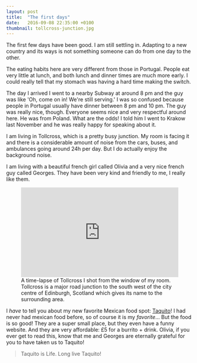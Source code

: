 ```yaml
---
layout: post
title:  "The first days"
date:   2016-09-08 22:35:00 +0100
thumbnail: tollcross-junction.jpg
---
```


The first few days have been good. I am still settling in. Adapting to a new country and its ways is not something someone can do from one day to the other.

The eating habits here are very different from those in Portugal. People eat very little at lunch, and both lunch and dinner times are much more early. I could really tell that my stomach was having a hard time making the switch.

The day I arrived I went to a nearby Subway at around 8 pm and the guy was like 'Oh, come on in! We're still serving.' I was so confused because people in Portugal usually have dinner between 8 pm and 10 pm. The guy was really nice, though. Everyone seems nice and very respectful around here. He was from Poland. What are the odds! I told him I went to Krakow last November and he was really happy for speaking about it.

I am living in Tollcross, which is a pretty busy junction. My room is facing it and there is a considerable amount of noise from the cars, buses, and ambulances going around 24h per day. But I do actually enjoy the background noise.

I am living with a beautiful french girl called Olivia and a very nice french guy called Georges. They have been very kind and friendly to me, I really like them.

<figure>
	<div style='position:relative;padding-bottom:57%'><iframe src='https://gfycat.com/ifr/UnevenSpanishArgusfish' frameborder='0' scrolling='no' width='100%' height='100%' style='position:absolute;top:0;left:0;' allowfullscreen></iframe></div>
	<figcaption>
		A time-lapse of Tollcross I shot from the window of my room.<br>
		Tollcross is a major road junction to the south west of the city centre of Edinburgh, Scotland which gives its name to the surrounding area.
	</figcaption>
</figure>

I *have* to tell you about my new favorite Mexican food spot: [Taquito](http://taquito.co.uk/)! I had never had mexican food before, so of course it is my *favorite*... But the food is so good! They are a super small place, but they even have a funny website. And they are very affordable: £5 for a burrito + drink. Olivia, if you ever get to read this, know that me and Georges are eternally grateful for you to have taken us to Taquito!

> Taquito is Life. Long live Taquito!
